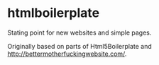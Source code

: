 # htmlboilerplate

Stating point for new websites and simple pages.  

Originally based on parts of Html5Boilerplate and http://bettermotherfuckingwebsite.com/.

